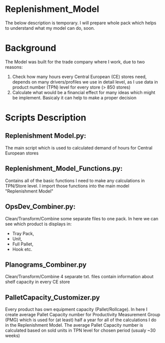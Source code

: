 # Replenishment_Model
The below description is temporary. I will prepare whole pack which helps to understand what my model can do, soon. 

# Background
The Model was built for the trade company where I work, due to two reasons:
1. Check how many hours every Central European (CE) stores need, depends on many drivers/profiles we use in detail level, as I use data in product number (TPN) level for every store (> 850 stores)
2. Calculate what would be a financial effect for many ideas which might be implement. Basicaly it can help to make a proper decision

# Scripts Description 
## Replenishment Model.py:
The main script which is used to calculated demand of hours for Central European stores

## Replenishment_Model_Functions.py:
Contains all of the basic functions I need to make any calculations in TPN/Store level. I import those functions into the main model "Replenishment Model"

## OpsDev_Combiner.py:
Clean/Transform/Combine some separate files to one pack. In here we can see which product is displays in: 
- Tray Pack, 
- Unit, 
- Full Pallet, 
- Hook etc.

## Planograms_Combiner.py
Clean/Transform/Combine 4 separate txt. files contain information about shelf capacity in every CE store

## PalletCapacity_Customizer.py
Every product has own equipment capacity (Pallet/Rollcage). In here I create average Pallet Capacity number for Productivity Measurement Group (PMG) which is used for (at least) half a year for all of the calculations I do in the Replenishment Model. The average Pallet Capacity number is calculated based on sold units in TPN level for chosen period (usualy ~30 weeks) 
